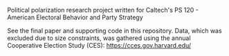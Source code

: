 Political polarization research project written for Caltech's PS 120 - American Electoral Behavior and Party Strategy

See the final paper and supporting code in this repository. Data, which was excluded due to size constraints, was gathered 
using the annual Cooperative Election Study (CES): https://cces.gov.harvard.edu/
